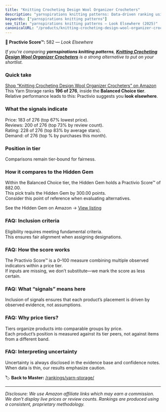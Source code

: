 ```yaml
---
title: "Knitting Crocheting Design Wool Organizer Crocheters"
description: "yarnspirations knitting patterns: Data-driven ranking using the Practivio Score™. Positioned by quality, value, demand, findability, momentum."
keywords: ["yarnspirations knitting patterns"]
seo_title: "yarnspirations knitting patterns — Look Elsewhere (2025)"
canonicalURL: "/products/knitting-crocheting-design-wool-organizer-crocheters-B0D9LB8X59/"
---
```


**🚫 Practivio Score™:** 582 — _Look Elsewhere_


*If you're comparing **yarnspirations knitting patterns**, **[Knitting Crocheting Design Wool Organizer Crocheters](https://www.amazon.com/dp/B0D9LB8X59?tag=practivio-20)** is a strong alternative to put on your shortlist.*
### Quick take
[Shop “Knitting Crocheting Design Wool Organizer Crocheters” on Amazon](https://www.amazon.com/dp/B0D9LB8X59?tag=practivio-20)
This Yarn Storage ranks **196 of 276**, inside the **Balanced Choice tier**.  
Relative performance leads to this: Practivio suggests you **look elsewhere**.

### What the signals indicate
Price: 183 of 276 (top 67% lowest price).  
Reviews: 200 of 276 (top 73% by review count).  
Rating: 228 of 276 (top 83% by average stars).  
Demand:  of 276 (top % by purchases this month).

### Position in tier
Comparisons remain tier-bound for fairness.

### How it compares to the Hidden Gem
Within the Balanced Choice tier, the Hidden Gem holds a Practivio Score™ of 882.00.  
This pick trails the Hidden Gem by 300.00 points.  
Consider this point of reference when evaluating alternatives.  

See the Hidden Gem on Amazon → [View listing](https://www.amazon.com/dp/B07CLZBQ12?tag=practivio-20)

### FAQ: Inclusion criteria
Eligibility requires meeting fundamental criteria.  
This ensures fair alignment when assigning designations.

### FAQ: How the score works
The Practivio Score™ is a 0–100 measure combining multiple observed indicators within a price tier.  
If inputs are missing, we don’t substitute—we mark the score as less certain.

### FAQ: What “signals” means here
Inclusion of signals ensures that each product’s placement is driven by observed evidence, not assumptions.

### FAQ: Why price tiers?
Tiers organize products into comparable groups by price.  
Each product’s position is measured against its tier peers, not against items from a different band.

### FAQ: Interpreting uncertainty
Uncertainty is always disclosed in the evidence base and confidence notes.  
When data is thin, our results emphasize caution.


🏷️ **Back to Master:** [/rankings/yarn-storage/](/rankings/yarn-storage/)

---
_Disclosure: We use Amazon affiliate links which may earn a commission. We don’t display live prices or review counts. Rankings are produced using a consistent, proprietary methodology._
